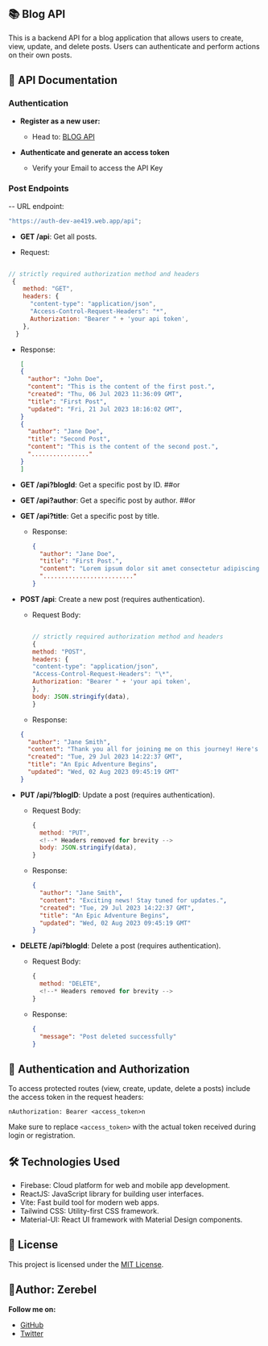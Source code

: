 ## 📚 Blog API

This is a backend API for a blog application that allows users to create, view, update, and delete posts. Users can authenticate and perform actions on their own posts.

## 📖 API Documentation

### Authentication

- **Register as a new user:**

  - Head to: [BLOG API](https://auth-dev-ae419.web.app/)

- **Authenticate and generate an access token**

  - Verify your Email to access the API Key

### Post Endpoints

-- URL endpoint:

```javascript
"https://auth-dev-ae419.web.app/api";
```

- **GET /api**: Get all posts.

- Request:

```javascript

// strictly required authorization method and headers
 {
    method: "GET",
    headers: {
      "content-type": "application/json",
      "Access-Control-Request-Headers": "*",
      Authorization: "Bearer " + 'your api token',
    },
  }


```

- Response:

  ```json
  [
  {
    "author": "John Doe",
    "content": "This is the content of the first post.",
    "created": "Thu, 06 Jul 2023 11:36:09 GMT",
    "title": "First Post",
    "updated": "Fri, 21 Jul 2023 18:16:02 GMT",
  }
  {
    "author": "Jane Doe",
    "title": "Second Post",
    "content": "This is the content of the second post.",
    "................"
  }
  ]
  ```

- **GET /api?blogId**: Get a specific post by ID.
  ##or
- **GET /api?author**: Get a specific post by author.
  ##or
- **GET /api?title**: Get a specific post by title.

  - Response:

    ```json
    {
      "author": "Jane Doe",
      "title": "First Post.",
      "content": "Lorem ipsum dolor sit amet consectetur adipiscing elit.",
      "........................."
    }
    ```

- **POST /api**: Create a new post (requires authentication).

  - Request Body:

    ```javascript

    // strictly required authorization method and headers
    {
    method: "POST",
    headers: {
    "content-type": "application/json",
    "Access-Control-Request-Headers": "\*",
    Authorization: "Bearer " + 'your api token',
    },
    body: JSON.stringify(data),
    }

    ```

  - Response:

  ```json
  {
    "author": "Jane Smith",
    "content": "Thank you all for joining me on this journey! Here's the exciting content of the latest adventure.",
    "created": "Tue, 29 Jul 2023 14:22:37 GMT",
    "title": "An Epic Adventure Begins",
    "updated": "Wed, 02 Aug 2023 09:45:19 GMT"
  }
  ```

- **PUT /api/?blogID**: Update a post (requires authentication).

  - Request Body:

    ```javascript
    {
      method: "PUT",
      <!--* Headers removed for brevity -->
      body: JSON.stringify(data),
    }
    ```

  - Response:

    ```json
    {
      "author": "Jane Smith",
      "content": "Exciting news! Stay tuned for updates.",
      "created": "Tue, 29 Jul 2023 14:22:37 GMT",
      "title": "An Epic Adventure Begins",
      "updated": "Wed, 02 Aug 2023 09:45:19 GMT"
    }
    ```

- **DELETE /api?blogId**: Delete a post (requires authentication).

  - Request Body:

    ```javascript
    {
      method: "DELETE",
      <!--* Headers removed for brevity -->
    }
    ```

  - Response:

    ```json
    {
      "message": "Post deleted successfully"
    }
    ```

## 🔐 Authentication and Authorization

To access protected routes (view, create, update, delete a posts) include the access token in the request headers:

`nAuthorization: Bearer <access_token>n`

Make sure to replace `<access_token>` with the actual token received during login or registration.

## 🛠️ Technologies Used

- Firebase: Cloud platform for web and mobile app development.
- ReactJS: JavaScript library for building user interfaces.
- Vite: Fast build tool for modern web apps.
- Tailwind CSS: Utility-first CSS framework.
- Material-UI: React UI framework with Material Design components.

## 📜 License

This project is licensed under the [MIT License](LICENSE).

## 🔹**Author**: Zerebel

**Follow me on:**

- [GitHub](https://github.com/zerebel)
- [Twitter](https://twitter.com/zerebel_)

